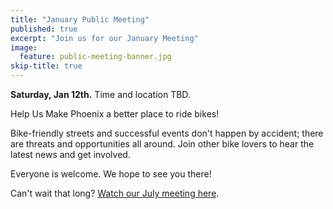 ```yaml
---
title: "January Public Meeting"
published: true
excerpt: "Join us for our January Meeting"
image:
  feature: public-meeting-banner.jpg
skip-title: true
---
```


**Saturday, Jan 12th.** Time and location TBD.

Help Us Make Phoenix a better place to ride bikes!

Bike-friendly streets and successful events don't happen by accident; there are threats and opportunities all around. Join other bike lovers to hear the latest news and get involved.

Everyone is welcome. We hope to see you there!

Can't wait that long? [Watch our July meeting here](https://youtu.be/pGNYuBoPe9c).

